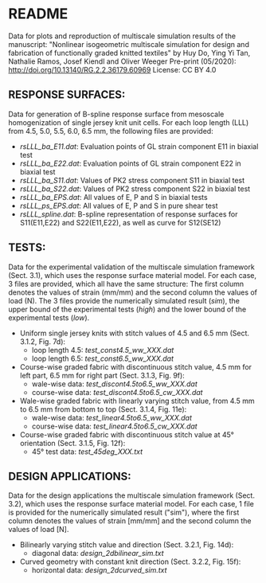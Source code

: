 # README

Data for plots and reproduction of multiscale simulation results of the manuscript:
"Nonlinear isogeometric multiscale simulation for design and fabrication of functionally graded knitted textiles" 
by Huy Do, Ying Yi Tan, Nathalie Ramos, Josef Kiendl and Oliver Weeger
Pre-print (05/2020): http://doi.org/10.13140/RG.2.2.36179.60969
License: CC BY 4.0

## RESPONSE SURFACES:
Data for generation of B-spline response surface from mesoscale homogenization of single jersey knit unit cells. For each loop length (LLL) from 4.5, 5.0, 5.5, 6.0, 6.5 mm, the following files are provided:
- *rsLLL_ba_E11.dat*:	Evaluation points of GL strain component E11 in biaxial test
- *rsLLL_ba_E22.dat*:	Evaluation points of GL strain component E22 in biaxial test
- *rsLLL_ba_S11.dat*:	Values of PK2 stress component S11 in biaxial test
- *rsLLL_ba_S22.dat*:	Values of PK2 stress component S22 in biaxial test
- *rsLLL_ba_EPS.dat*: All values of E, P and S in biaxial tests
- *rsLLL_ps_EPS.dat*: All values of E, P and S in pure shear test
- *rsLLL_spline.dat*: B-spline representation of response surfaces for S11(E11,E22) and S22(E11,E22), as well as curve for S12(SE12)

## TESTS:
Data for the experimental validation of the multiscale simulation framework (Sect. 3.1), which uses the response surface material model. For each case, 3 files are provided, which all have the same structure: The first column denotes the values of strain (mm/mm) and the second column the values of load (N). The 3 files provide the numerically simulated result (*sim*), the upper bound of the experimental tests (*high*) and the lower bound of the experimental tests (*low*).

- Uniform single jersey knits with stitch values of 4.5 and 6.5 mm (Sect. 3.1.2, Fig. 7d):
  - loop length 4.5: 	*test_const4.5_ww_XXX.dat*
  - loop length 6.5: 	*test_const6.5_ww_XXX.dat*
- Course-wise graded fabric with discontinuous stitch value, 4.5 mm for left part, 6.5 mm for right part (Sect. 3.1.3, Fig. 9f):
  - wale-wise data: 	*test_discont4.5to6.5_ww_XXX.dat*
  - course-wise data: 	*test_discont4.5to6.5_cw_XXX.dat*
- Wale-wise graded fabric with linearly varying stitch value, from 4.5 mm to 6.5 mm from bottom to top (Sect. 3.1.4, Fig. 11e):
  - wale-wise data: 	*test_linear4.5to6.5_ww_XXX.dat*
  - course-wise data: 	*test_linear4.5to6.5_cw_XXX.dat*
- Course-wise graded fabric with discontinuous stitch value at 45° orientation (Sect. 3.1.5, Fig. 12f):
  - 45° test data:  	*test_45deg_XXX.txt*

## DESIGN APPLICATIONS:
Data for the design applications the multiscale simulation framework (Sect. 3.2), which uses the response surface material model. For each case, 1 file is provided for the numerically simulated result ("sim"), where the first column denotes the values of strain [mm/mm] and the second column the values of load [N]. 
- Bilinearly varying stitch value and direction (Sect. 3.2.1, Fig. 14d):
  - diagonal data:  	*design_2dbilinear_sim.txt*
- Curved geometry with constant knit direction (Sect. 3.2.2, Fig. 15f):
  - horizontal data:	*design_2dcurved_sim.txt*
